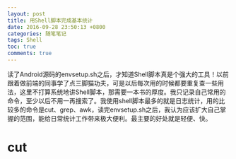 ```yaml
---
layout: post
title: 用Shell脚本完成基本统计
date: 2016-09-28 23:50:13 +0800
categories: 随笔笔记
tags: Shell
toc: true
comments: true
---
```

读了Android源码的envsetup.sh之后，才知道Shell脚本真是个强大的工具！以前跟着做前端的同事学了点三脚猫功夫，可是以后每次用的时候都要重复查一些用法，这里不打算系统地讲Shell脚本，那需要一本书的厚度。我只记录自己常用的命令，至少以后不用一再搜索了。我使用shell脚本最多的就是日志统计，用的比较多的命令是cut、grep、awk，读完envsetup.sh之后，我认为应该扩大自己掌握的范围，能给日常统计工作带来极大便利。最主要的好处就是轻便、快。
<!-- more -->
# cut

